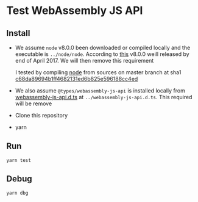 # Test WebAssembly JS API

## Install
- We assume `node` v8.0.0 been downloaded or compiled locally
  and the executable is `../node/node`. According to
  [this](https://github.com/nodejs/node/issues/12090#issuecomment-289755110)
  v8.0.0 weill released by end of April 2017. We will then remove this requirement

  I tested by compiling [node](https://github.com/nodejs/node)
  from sources on master branch at sha1
  [c68da89694b1ff4682131ed6b825e596188cc4ed](https://github.com/nodejs/node/commit/c68da89694b1ff4682131ed6b825e596188cc4ed)
- We also assume `@types/webassembly-js-api` is installed locally
  from [webassembly-js-api.d.ts](https://github.com/winksaville/webassembly-js-api.d.ts) at
  `../webassembly-js-api.d.ts`. This required will be remove
- Clone this repository
- yarn

## Run
```
yarn test
```

## Debug
```
yarn dbg
```
